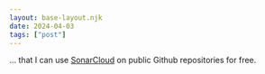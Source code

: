 ```yaml
---
layout: base-layout.njk
date: 2024-04-03
tags: ["post"]
---
```


... that I can use [SonarCloud](https://sonarcloud.io) on public Github repositories for free.
